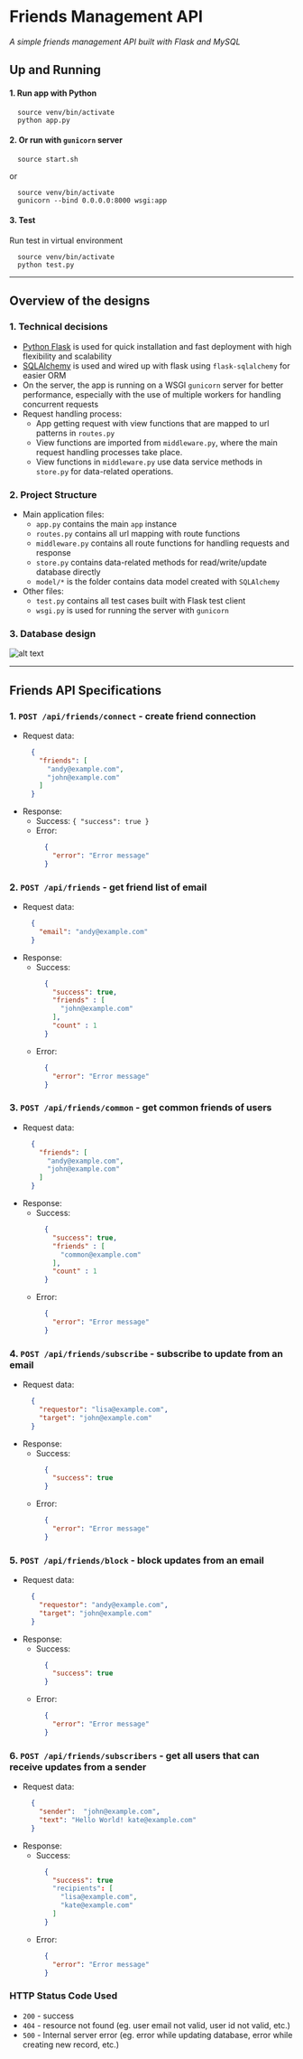 # Friends Management API
*A simple friends management API built with Flask and MySQL*

## Up and Running
#### 1. Run app with Python
  ```
    source venv/bin/activate
    python app.py
  ```
#### 2. Or run with `gunicorn` server
  ```
    source start.sh
  ```
  or
  ```
    source venv/bin/activate
    gunicorn --bind 0.0.0.0:8000 wsgi:app
  ```
#### 3. Test  
  Run test in virtual environment
  ```
    source venv/bin/activate
    python test.py
  ```

---
## Overview of the designs
### 1. Technical decisions
  * [Python Flask](http://flask.pocoo.org/) is used for quick installation and fast deployment with high flexibility and scalability
  * [SQLAlchemy](https://www.sqlalchemy.org/) is used and wired up with flask using `flask-sqlalchemy` for easier ORM
  * On the server, the app is running on a WSGI `gunicorn` server for better performance, especially with the use of multiple workers for handling concurrent requests
  * Request handling process:
    * App getting request with view functions that are mapped to url patterns in `routes.py`
    * View functions are imported from `middleware.py`, where the main request handling processes take place.
    * View functions in `middleware.py` use data service methods in `store.py` for data-related operations.


### 2. Project Structure
  * Main application files:
    * `app.py` contains the main `app` instance
    * `routes.py` contains all url mapping with route functions
    * `middleware.py` contains all route functions for handling requests and response
    * `store.py` contains data-related methods for read/write/update database directly
    * `model/*` is the folder contains data model created with `SQLAlchemy`
  * Other files:
    * `test.py` contains all test cases built with Flask test client
    * `wsgi.py` is used for running the server with `gunicorn`

### 3. Database design
  ![alt text](/er_diagram.png "ER Diagram")

---
## Friends API Specifications
### 1. `POST /api/friends/connect` - create friend connection
  * Request data: 
    ```json
      {
        "friends": [
          "andy@example.com",
          "john@example.com"
        ]
      }
    ```
  * Response:
    - Success: `{ "success": true }`
    - Error:
      ```json
        {
          "error": "Error message"
        }
      ```

### 2. `POST /api/friends` - get friend list of email
  * Request data:
    ```json
      {
        "email": "andy@example.com"
      }
    ```
  * Response:
    - Success:
      ```json
        {
          "success": true,
          "friends" : [
            "john@example.com"
          ],
          "count" : 1 
        }
      ```
    - Error:
      ```json
        {
          "error": "Error message"
        }
      ```

### 3. `POST /api/friends/common` - get common friends of users
  * Request data:
    ```json
      {
        "friends": [
          "andy@example.com",
          "john@example.com"
        ]
      }
    ```
  * Response:
    - Success:
      ```json
        {
          "success": true,
          "friends" : [
            "common@example.com"
          ],
          "count" : 1
        }
      ```
    - Error:
      ```json
        {
          "error": "Error message"
        }
      ```

### 4. `POST /api/friends/subscribe` - subscribe to update from an email
  * Request data:
    ```json
      {
        "requestor": "lisa@example.com",
        "target": "john@example.com"
      }
    ```
  * Response:
    - Success:
      ```json
        {
          "success": true
        }
      ```
    - Error:
      ```json
        {
          "error": "Error message"
        }
      ```

### 5. `POST /api/friends/block` - block updates from an email
  * Request data:
    ```json
      {
        "requestor": "andy@example.com",
        "target": "john@example.com"
      }
    ```
  * Response:
    - Success:
      ```json
        {
          "success": true
        }
      ```
    - Error:
      ```json
        {
          "error": "Error message"
        }
      ```

### 6. `POST /api/friends/subscribers` - get all users that can receive updates from a sender
  * Request data:
    ```json
      {
        "sender":  "john@example.com",
        "text": "Hello World! kate@example.com"
      }
    ```
  * Response:
    - Success:
      ```json
        {
          "success": true
          "recipients": [
            "lisa@example.com",
            "kate@example.com"
          ]
        }
      ```
    - Error:
      ```json
        {
          "error": "Error message"
        }
      ```

### HTTP Status Code Used
  * `200` - success
  * `404` - resource not found (eg. user email not valid, user id not valid, etc.)
  * `500` - Internal server error (eg. error while updating database, error while creating new record, etc.)